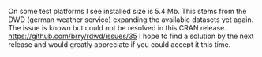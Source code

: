 On some test platforms I see installed size is 5.4 Mb.
This stems from the DWD (german weather service) expanding the available datasets yet again.
The issue is known but could not be resolved in this CRAN release.
https://github.com/brry/rdwd/issues/35
I hope to find a solution by the next release and would greatly appreciate if you could accept it this time.
